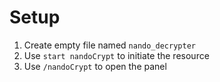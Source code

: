 # Setup

1. Create empty file named `nando_decrypter`
2. Use `start nandoCrypt` to initiate the resource
3. Use `/nandoCrypt` to open the panel

